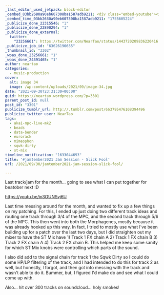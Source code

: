 ```yaml
---
_last_editor_used_jetpack: block-editor
_oembed_03bb2680a90eb607308ba1587adb9211: <div class="embed-youtube"><iframe title="#jamtember2021 Jam Session - Slick Fool" width="750" height="422" src="https://www.youtube.com/embed/in3OUNSvj6U?feature=oembed" frameborder="0" allow="accelerometer; autoplay; clipboard-write; encrypted-media; gyroscope; picture-in-picture; web-share" referrerpolicy="strict-origin-when-cross-origin" allowfullscreen></iframe></div>
_oembed_time_03bb2680a90eb607308ba1587adb9211: "1755605224"
_publicize_done_22315546: "1"
_publicize_done_22890294: "1"
_publicize_done_external:
  twitter:
    "23256661": https://twitter.com/NearTao/status/1443720209836220416
_publicize_job_id: "63626196655"
_thumbnail_id: "3302"
_wpas_done_23256661: "1"
_wpas_done_24391465: "1"
author: neartao
categories:
  - music-production
cover:
  alt: image 34
  image: /wp-content/uploads/2021/09/image-34.jpg
date: "2021-09-30T23:31:30+00:00"
guid: https://neartao.wordpress.com/?p=3301
parent_post_id: null
post_id: "3301"
publicize_tumblr_url: http://.tumblr.com/post/663795476108394496
publicize_twitter_user: NearTao
tags:
  - akai-mpc-live-mk2
  - beads
  - data-bender
  - eurorack
  - mimeophon
  - sqwk-dirty
  - st-mix
timeline_notification: "1633044693"
title: '#jamtember2021 Jam Session - Slick Fool'
url: /2021/09/30/jamtember2021-jam-session-slick-fool/

---
```

Last track/jam for the month... going to see what I can put together for beatober next :D

https://youtu.be/in3OUNSvj6U

Last time messing around for the month, and wanted to fix up a few things on my patching. For this, I ended up just doing two different track ideas and routing one track through 3/4 of the MPC, and the second track through 5/6 of the MPC. This then went into both the Morphagenes, mostly because it was already hooked up this way. In fact, I tried to mostly use what I've been building up for a patch over the last two days, but I did straighten out my mixer to have the ST Mix have 1) Track 1 FX chain A 2) Track 1 FX chain B 3) Track 2 FX chain A 4) Track 2 FX chain B. This helped me keep some sanity for which ST Mix knobs were controlling which parts of the sound.

I also did add to the signal chain for track 1 the Sqwk Dirty so I could do some HP/LP filtering of the track, and I had intended to do this for track 2 as well, but honestly, I forgot, and then got into messing with the track and wasn't able to do it. Bummer, but, I figured I'd make do and see what I could come up with.

Also... hit over 300 tracks on soundcloud... holy smokes!

